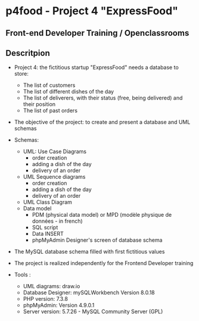 # p4food - Project 4 "ExpressFood" 
## Front-end Developer Training / Openclassrooms

## Descritpion

* Project 4: the fictitious startup "ExpressFood" needs a database to store:
  * The list of customers
  * The list of different dishes of the day
  * The list of deliverers, with their status (free, being delivered) and their position
  * The list of past orders
  
* The objective of the project: to create and present a database and UML schemas

* Schemas:
  * UML: Use Case Diagrams 
    * order creation 
	* adding a dish of the day 
	* delivery of an order
  * UML Sequence diagrams
    * order creation
	* adding a dish of the day 
	* delivery of an order
  * UML Class Diagram
  * Data model
    * PDM (physical data model) or MPD (modèle physique de données - in french)
	* SQL script
	* Data INSERT 
	* phpMyAdmin Designer's screen of database schema

* The MySQL database schema filled with first fictitious values

* The project is realized independently for the Frontend Developer training

* Tools : 
  * UML diagrams: draw.io
  * Database Designer: mySQLWorkbench Version 8.0.18
  * PHP version: 7.3.8 
  * phpMyAdmin: Version 4.9.0.1
  * Server version: 5.7.26 - MySQL Community Server (GPL) 

